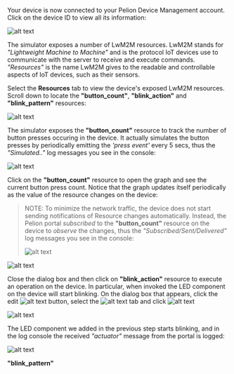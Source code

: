 Your device is now connected to your Pelion Device Management account. Click on the device ID to view all its information:

![alt text](https://i.ibb.co/Mcn0yCx/portal-device-list.png "Simulator")


The simulator exposes a number of LwM2M resources. LwM2M stands for _"Lightweight Machine to Machine"_ and is the protocol IoT devices use to communicate with the server to receive and execute commands. _"Resources"_ is the name LwM2M gives to the readable and controllable aspects of IoT devices, such as their sensors.

Select the **Resources** tab to view the device's exposed LwM2M resources. Scroll down to locate the **"button_count"**, **"blink_action"** and **"blink_pattern"** resources:

![alt text](https://i.ibb.co/FBLXdxy/portal-resources.png "Simulator")

The simulator exposes the **"button_count"** resource to track the number of button presses occuring in the device. It actually simulates the button presses by periodically emitting the _'press event'_ every 5 secs, thus the _"Simulated.."_ log messages you see in the console:

![alt text](https://i.ibb.co/d4bKHHK/portal-console-simulated.png "Console")

Click on the **"button_count"** resource to open the graph and see the current button press count. Notice that the graph updates itself periodically as the value of the resource changes on the device:

> NOTE: To minimize the network traffic, the device does not start sending notifications of Resource changes automatically. Instead, the Pelion portal _subscribed_ to the **"button_count"** resource on the device to _observe_ the changes, thus the _"Subscribed/Sent/Delivered"_ log messages you see in the console:
> 
>![alt text](https://i.ibb.co/9pssQNK/portal-subscribed-log.png "Subscribe log")

![alt text](https://i.ibb.co/XZr5D07/portal-button-count-graph.png "Button Count")


Close the dialog box and then click on **"blink_action"** resource to execute an operation on the device. In particular, when invoked the LED component on the device will start blinking. On the dialog box that appears, click the edit ![alt text](https://i.ibb.co/Yhxffdb/portal-edit.png "Edit") button, select the ![alt text](https://i.ibb.co/GQnYHry/portal-post.png "Post") tab and click ![alt text](https://i.ibb.co/h8QRChy/portal-send.png "Post")

![alt text](https://i.ibb.co/mXS0xGH/portal-execute-operation.png "Execute")

The LED component we added in the previous step starts blinking, and in the log console the received _"actuator"_ message from the portal is logged:

![alt text](https://i.ibb.co/d6w6hQm/pelion-execute-log.png "Execute log")


**"blink_pattern"**